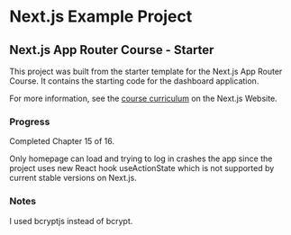 # Next.js Example Project

## Next.js App Router Course - Starter

This project was built from the starter template for the Next.js App Router Course. It contains the starting code for the dashboard application.

For more information, see the [course curriculum](https://nextjs.org/learn) on the Next.js Website.

### Progress

Completed Chapter 15 of 16.

Only homepage can load and trying to log in crashes the app since the project uses new React hook useActionState which is not supported by current stable versions on Next.js.

### Notes

I used bcryptjs instead of bcrypt.
